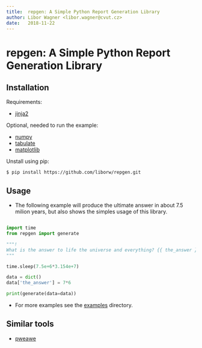 ```yaml
---
title:  repgen: A Simple Python Report Generation Library
author: Libor Wagner <libor.wagner@cvut.cz>
date:   2018-11-22
---
```


# repgen: A Simple Python Report Generation Library

## Installation

Requirements:

  - [jinja2](http://jinja.pocoo.org)

Optional, needed to run the example:

  - [numpy](http://www.numpy.org)
  - [tabulate](https://pypi.org/project/tabulate/)
  - [matplotlib](https://matplotlib.org)

Unstall using pip:

```shell
$ pip install https://github.com/liborw/repgen.git
```

## Usage

 - The following example will produce the ultimate answer in about 7.5 milion years, but also shows the simples usage of this library.

```python

import time
from repgen import generate

"""!
What is the answer to life the universe and everything? {{ the_answer }}
"""

time.sleep(7.5e+6*3.154e+7)

data = dict()
data['the_answer'] = 7*6

print(generate(data=data))


```

  - For more examples see the [examples](examples/) directory.

## Similar tools

 - [pweawe]()
